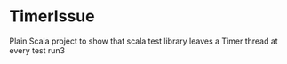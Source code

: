 # TimerIssue

Plain Scala project to show that scala test library leaves a Timer thread at every test run3
